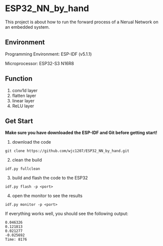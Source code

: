 # ESP32_NN_by_hand

This project is about how to run the forward process of a Nerual Network on an embedded system.

## Environment

Programming Environment: ESP-IDF (v5.1.1)

Microprocessor: ESP32-S3 N16R8

## Function

1. conv1d layer
2. flatten layer
3. linear layer
4. ReLU layer

## Get Start

**Make sure you have downloaded the ESP-IDF and Git before getting start!**

1. download the code
```
git clone https://github.com/wjc1207/ESP32_NN_by_hand.git
```
2. clean the build
```
idf.py fullclean
```
3. build and flash the code to the ESP32
```
idf.py flash -p <port>
```
4. open the monitor to see the results
```
idf.py monitor -p <port>
```

If everything works well, you should see the following output:
```
0.046326
0.121813
0.021277
-0.025692
Time: 8176
```
